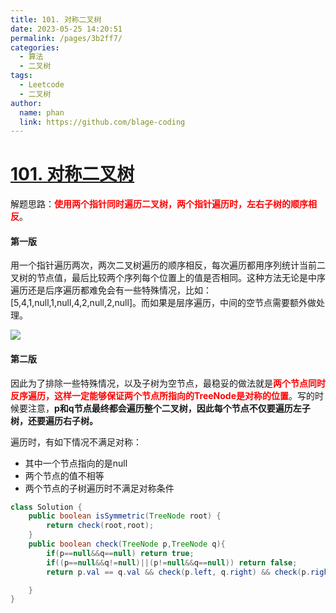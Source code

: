 ```yaml
---
title: 101. 对称二叉树
date: 2023-05-25 14:20:51
permalink: /pages/3b2ff7/
categories:
  - 算法
  - 二叉树
tags:
  - Leetcode
  - 二叉树
author: 
  name: phan
  link: https://github.com/blage-coding
---
```

# [101. 对称二叉树](https://leetcode.cn/problems/symmetric-tree/)

解题思路：<font color="red">**使用两个指针同时遍历二叉树，两个指针遍历时，左右子树的顺序相反**</font>。

#### 第一版

用一个指针遍历两次，两次二叉树遍历的顺序相反，每次遍历都用序列统计当前二叉树的节点值，最后比较两个序列每个位置上的值是否相同。这种方法无论是中序遍历还是后序遍历都难免会有一些特殊情况，比如：[5,4,1,null,1,null,4,2,null,2,null]。而如果是层序遍历，中间的空节点需要额外做处理。

![](https://jsd.cdn.zzko.cn/gh/blage-coding/picx-images-hosting@master/20230525/image.t7wo6k5ne5c.webp)



#### 第二版

因此为了排除一些特殊情况，以及子树为空节点，最稳妥的做法就是<font color="red">**两个节点同时反序遍历，这样一定能够保证两个节点所指向的TreeNode是对称的位置**</font>。写的时候要注意，**p和q节点最终都会遍历整个二叉树，因此每个节点不仅要遍历左子树，还要遍历右子树。**

遍历时，有如下情况不满足对称：

- 其中一个节点指向的是null
- 两个节点的值不相等
- 两个节点的子树遍历时不满足对称条件

```java
class Solution {
    public boolean isSymmetric(TreeNode root) {
        return check(root,root);
    }
    public boolean check(TreeNode p,TreeNode q){
        if(p==null&&q==null) return true;
        if((p==null&&q!=null)||(p!=null&&q==null)) return false;
        return p.val == q.val && check(p.left, q.right) && check(p.right, q.left);

    }
}
```



